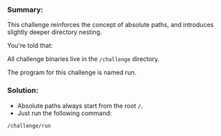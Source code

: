 ###  Summary:
This challenge reinforces the concept of absolute paths, and introduces slightly deeper directory nesting.

You're told that:

All challenge binaries live in the `/challenge` directory.

The program for this challenge is named run.

### Solution:
- Absolute paths always start from the root `/`.
- Just run the following command:

```bash
/challenge/run
```

